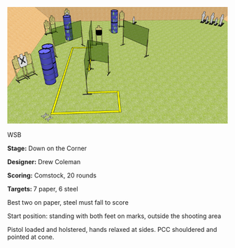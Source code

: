 ![Down on the Corner](Stage%20Design.png)

WSB

<b>Stage:</b> Down on the Corner

<b>Designer:</b> Drew Coleman

<b>Scoring:</b> Comstock, 20 rounds

<b>Targets: </b>7 paper, 6 steel

Best two on paper, steel must fall to score

Start position: standing with both feet on marks, outside the shooting area

Pistol loaded and holstered, hands relaxed at sides. PCC shouldered and pointed at cone.
